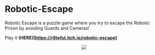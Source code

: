 # Robotic-Escape
Robotic Escape is a puzzle game where you try to escape the Robotic Prison by avoiding Guards and Cameras!

Play it **(HERE)[https://r8teful.itch.io/robotic-escape]**
<p align="center">
<img src="https://i.imgur.com/d8ruP8S.gif">
</p>
